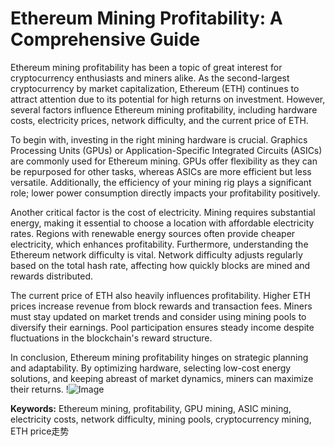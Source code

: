 # Ethereum Mining Profitability: A Comprehensive Guide

Ethereum mining profitability has been a topic of great interest for cryptocurrency enthusiasts and miners alike. As the second-largest cryptocurrency by market capitalization, Ethereum (ETH) continues to attract attention due to its potential for high returns on investment. However, several factors influence Ethereum mining profitability, including hardware costs, electricity prices, network difficulty, and the current price of ETH.

To begin with, investing in the right mining hardware is crucial. Graphics Processing Units (GPUs) or Application-Specific Integrated Circuits (ASICs) are commonly used for Ethereum mining. GPUs offer flexibility as they can be repurposed for other tasks, whereas ASICs are more efficient but less versatile. Additionally, the efficiency of your mining rig plays a significant role; lower power consumption directly impacts your profitability positively. 

Another critical factor is the cost of electricity. Mining requires substantial energy, making it essential to choose a location with affordable electricity rates. Regions with renewable energy sources often provide cheaper electricity, which enhances profitability. Furthermore, understanding the Ethereum network difficulty is vital. Network difficulty adjusts regularly based on the total hash rate, affecting how quickly blocks are mined and rewards distributed.

The current price of ETH also heavily influences profitability. Higher ETH prices increase revenue from block rewards and transaction fees. Miners must stay updated on market trends and consider using mining pools to diversify their earnings. Pool participation ensures steady income despite fluctuations in the blockchain's reward structure.

In conclusion, Ethereum mining profitability hinges on strategic planning and adaptability. By optimizing hardware, selecting low-cost energy solutions, and keeping abreast of market dynamics, miners can maximize their returns. !![Image](https://github.com/user-attachments/assets/b6e7b7a2-655e-4d44-8baa-20c566a3cb65)

**Keywords:** Ethereum mining, profitability, GPU mining, ASIC mining, electricity costs, network difficulty, mining pools, cryptocurrency mining, ETH price走势